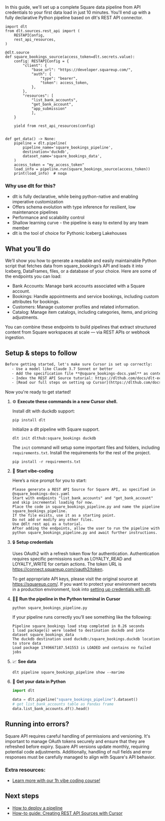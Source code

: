 In this guide, we'll set up a complete Square data pipeline from API credentials to your first data load in just 10 minutes. You'll end up with a fully declarative Python pipeline based on dlt's REST API connector.

```python-outcome
import dlt
from dlt.sources.rest_api import (
    RESTAPIConfig,
    rest_api_resources,
)

@dlt.source
def square_bookings_source(access_token=dlt.secrets.value):
    config: RESTAPIConfig = {
        "client": {
            "base_url": "https://developer.squareup.com/",
            "auth": {
                "type": "bearer",
                "token": access_token,
            },
        },
        "resources": [
            "list_bank_accounts",
            "get_bank_account",
            "app_submission"
            ],
    }

    yield from rest_api_resources(config)


def get_data() -> None:
    pipeline = dlt.pipeline(
        pipeline_name='square_bookings_pipeline',
        destination='duckdb',
        dataset_name='square_bookings_data', 
    )
    access_token = "my_access_token"
    load_info = pipeline.run(square_bookings_source(access_token))
    print(load_info)  # noqa
```

### Why use dlt for this?

- dlt is fully declarative, while being python-native and enabling imperative customization
- Offers schema evolution with type inference for resilient, low maintenance pipelines
- Performance and scalability control
- Shallow learning curve - the pipeline is easy to extend by any team member
- dlt is the tool of choice for Pythonic Iceberg Lakehouses

## What you’ll do

We’ll show you how to generate a readable and easily maintainable Python script that fetches data from square_bookings’s API and loads it into Iceberg, DataFrames, files, or a database of your choice. Here are some of the endpoints you can load:

- Bank Accounts: Manage bank accounts associated with a Square account.
- Bookings: Handle appointments and service bookings, including custom attributes for bookings.
- Customers: Manage customer profiles and related information.
- Catalog: Manage item catalogs, including categories, items, and pricing adjustments.

You can combine these endpoints to build pipelines that extract structured content from Square workspaces at scale — via REST APIs or webhook ingestion.

## Setup & steps to follow

```default
Before getting started, let's make sure Cursor is set up correctly:
   - Use a model like Claude 3.7 Sonnet or better
   - Add the specification file **@square_bookings-docs.yaml** as context
   - Index the REST API Source tutorial: https://dlthub.com/docs/dlt-ecosystem/verified-sources/rest_api/ and add it to context as **@dlt rest api**
   - [Read our full steps on setting up Cursor](https://dlthub.com/docs/dlt-ecosystem/llm-tooling/cursor-restapi#23-configuring-cursor-with-documentation)
```

Now you're ready to get started! 

1. ⚙️ **Execute these commands in a new Cursor shell.**
    
    Install dlt with duckdb support:
    ```shell
    pip install dlt
    ```

    Initialize a dlt pipeline with Square support.
    ```shell
    dlt init dlthub:square_bookings duckdb
    ```

    The `init` command will setup some important files and folders, including `requirements.txt`. Install the requirements for the rest of the project.
    ```shell
    pip install -r requirements.txt
    ```
    
2. 🤠 **Start vibe-coding**
    
    Here’s a nice prompt for you to start: 
    
    ```prompt
    Please generate a REST API Source for Square API, as specified in @square_bookings-docs.yaml 
    Start with endpoints "list_bank_accounts" and "get_bank_account" and skip incremental loading for now. 
    Place the code in square_bookings_pipeline.py and name the pipeline square_bookings_pipeline. 
    If the file exists, use it as a starting point. 
    Do not add or modify any other files. 
    Use @dlt rest api as a tutorial. 
    After adding the endpoints, allow the user to run the pipeline with python square_bookings_pipeline.py and await further instructions.
    ```

    
3. 🔒 **Setup credentials** 
    
    Uses OAuth2 with a refresh token flow for authentication. Authentication requires specific permissions such as LOYALTY_READ and LOYALTY_WRITE for certain actions. The token URL is https://connect.squareup.com/oauth2/token.
    
    To get appropriate API keys, please visit the original source at https://squareup.com/.
    If you want to protect your environment secrets in a production environment, look into [setting up credentials with dlt](https://dlthub.com/docs/walkthroughs/add_credentials).
    
4. 🏃‍♀️ **Run the pipeline in the Python terminal in Cursor**
    
    ```shell
    python square_bookings_pipeline.py
    ```
    
    If your pipeline runs correctly you’ll see something like the following:
    
    ```shell
    Pipeline square_bookings load step completed in 0.26 seconds
    1 load package(s) were loaded to destination duckdb and into dataset square_bookings_data
    The duckdb destination used duckdb:/square_bookings.duckdb location to store data
    Load package 1749667187.541553 is LOADED and contains no failed jobs
    ```
    
5. 📈 **See data**
    
    ```shell
    dlt pipeline square_bookings_pipeline show --marimo
    ```
    
6. 🐍 **Get your data in Python**
    
    ```python
    import dlt

   data = dlt.pipeline("square_bookings_pipeline").dataset()
   # get list_bank_accounts table as Pandas frame
   data.list_bank_accounts.df().head()
    ```

## Running into errors?

Square API requires careful handling of permissions and versioning. It's important to manage OAuth tokens securely and ensure that they are refreshed before expiry. Square API versions update monthly, requiring potential code adjustments. Additionally, handling of null fields and error responses must be carefully managed to align with Square's API behavior.

### Extra resources:

- [Learn more with our 1h vibe coding course!](https://www.youtube.com/watch?v=GGid70rnJuM)

## Next steps

- [How to deploy a pipeline](https://dlthub.com/docs/walkthroughs/deploy-a-pipeline)
- [How-to guide: Creating REST API Sources with Cursor](https://dlthub.com/docs/dlt-ecosystem/llm-tooling/cursor-restapi)